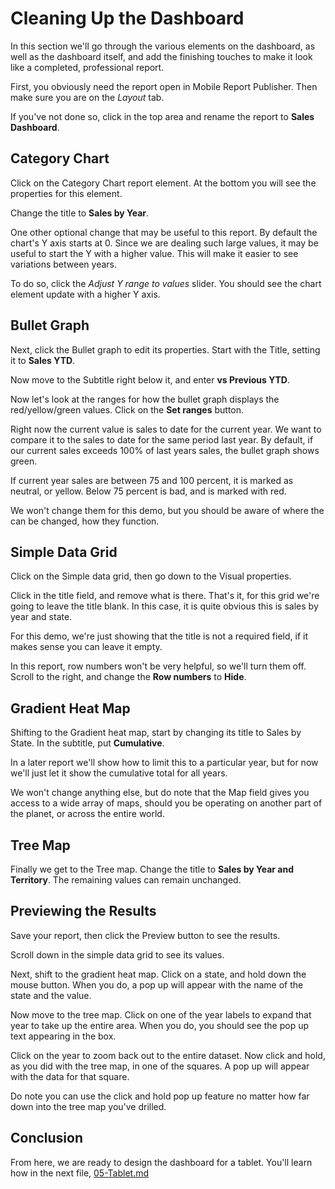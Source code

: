 # Cleaning Up the Dashboard

In this section we'll go through the various elements on the dashboard, as well as the dashboard itself, and add the finishing touches to make it look like a completed, professional report.

First, you obviously need the report open in Mobile Report Publisher. Then make sure you are on the _Layout_ tab.

If you've not done so, click in the top area and rename the report to **Sales Dashboard**.

## Category Chart

Click on the Category Chart report element. At the bottom you will see the properties for this element.

Change the title to **Sales by Year**.

One other optional change that may be useful to this report. By default the chart's Y axis starts at 0. Since we are dealing such large values, it may be useful to start the Y with a higher value. This will make it easier to see variations between years.

To do so, click the _Adjust Y range to values_ slider. You should see the chart element update with a higher Y axis.

## Bullet Graph

Next, click the Bullet graph to edit its properties. Start with the Title, setting it to **Sales YTD**.

Now move to the Subtitle right below it, and enter **vs Previous YTD**.

Now let's look at the ranges for how the bullet graph displays the red/yellow/green values. Click on the **Set ranges** button.

Right now the current value is sales to date for the current year. We want to compare it to the sales to date for the same period last year. By default, if our current sales exceeds 100% of last years sales, the bullet graph shows green.

If current year sales are between 75 and 100 percent, it is marked as neutral, or yellow. Below 75 percent is bad, and is marked with red.

We won't change them for this demo, but you should be aware of where the can be changed, how they function.

## Simple Data Grid

Click on the Simple data grid, then go down to the Visual properties.

Click in the title field, and remove what is there. That's it, for this grid we're going to leave the title blank. In this case, it is quite obvious this is sales by year and state.

For this demo, we're just showing that the title is not a required field, if it makes sense you can leave it empty.

In this report, row numbers won't be very helpful, so we'll turn them off. Scroll to the right, and change the **Row numbers** to **Hide**.

## Gradient Heat Map

Shifting to the Gradient heat map, start by changing its title to Sales by State. In the subtitle, put **Cumulative**.

In a later report we'll show how to limit this to a particular year, but for now we'll just let it show the cumulative total for all years.

We won't change anything else, but do note that the Map field gives you access to a wide array of maps, should you be operating on another part of the planet, or across the entire world.

## Tree Map

Finally we get to the Tree map. Change the title to **Sales by Year and Territory**. The remaining values can remain unchanged.

## Previewing the Results

Save your report, then click the Preview button to see the results.

Scroll down in the simple data grid to see its values.

Next, shift to the gradient heat map. Click on a state, and hold down the mouse button. When you do, a pop up will appear with the name of the state and the value.

Now move to the tree map. Click on one of the year labels to expand that year to take up the entire area. When you do, you should see the pop up text appearing in the box.

Click on the year to zoom back out to the entire dataset. Now click and hold, as you did with the tree map, in one of the squares. A pop up will appear with the data for that square.

Do note you can use the click and hold pop up feature no matter how far down into the tree map you've drilled.

## Conclusion

From here, we are ready to design the dashboard for a tablet. You'll learn how in the next file, [05-Tablet.md](05-Tablet.md)
